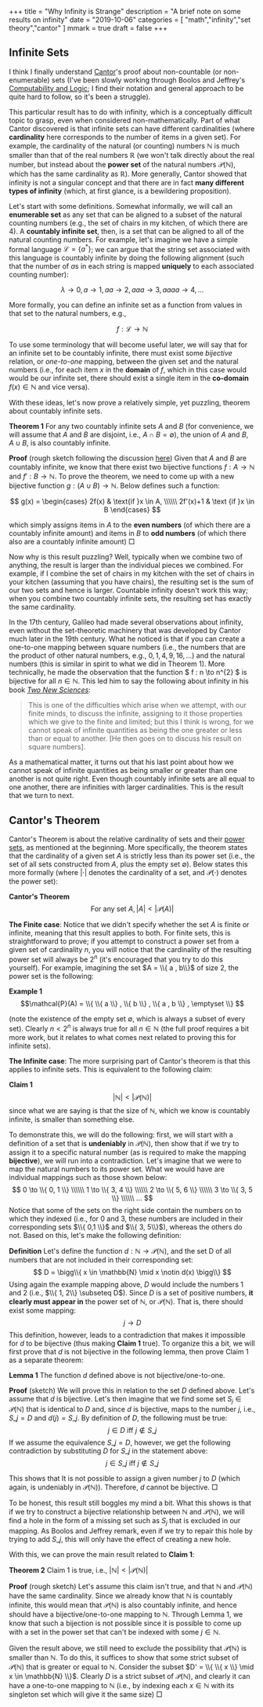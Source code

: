 +++
title = "Why Infinity is Strange"
description = "A brief note on some results on infinity"
date = "2019-10-06"
categories = [ "math","infinity","set theory","cantor" ]
mmark = true
draft = false
+++

Infinite Sets
-------------------------

I think I finally understand [Cantor](https://en.wikipedia.org/wiki/Georg_Cantor)'s proof about non-countable (or
non-enumerable) sets (I've been slowly working through Boolos and
Jeffrey's
[Computability and Logic](https://www.goodreads.com/book/show/1556746.Computability_and_Logic);
I find their notation and general approach to be quite hard to follow,
so it's been a struggle).

This particular result has to do with infinity, which is a
conceptually difficult topic to grasp, even when considered
non-mathematically. Part of what Cantor discovered is that infinite
sets can have different cardinalities (where **cardinality** here
corresponds to the number of items in a given set). For example,  the cardinality of the natural (or counting) numbers
$\mathbb{N}$ is much smaller than that of the real numbers
$\mathbb{R}$ (we won't talk directly about the real number, but instead about the **power set** of the natural numbers $\mathcal{P}(\mathbb{N})$,
which has the same cardinality as $\mathbb{R}$). More generally, Cantor showed that
infinity is not a singular concept  and that there are in fact **many different
types of infinity** (which, at first glance, is a bewildering proposition). 

Let's start with some definitions. Somewhat informally, we will call
an **enumerable set** as any set  that can be aligned
to a subset of the natural counting numbers (e.g., the set of chairs
in my kitchen, of which there are 4). A **countably infinite
set**, then, is a set that can be aligned to all of the natural
counting numbers. For example, let's imagine we have a simple formal language
$\mathcal{L} = \{ a^{*} \}$; we can argue that the string set
associated with this language is countably infinite by doing the following
alignment (such that the number of $a$s in each string is mapped
**uniquely** to each associated counting number):

$$\lambda  \to 0, a \to 1, aa \to 2, aaa \to 3, aaaa \to 4, ...$$

More formally, you can define an infinite set as a function from
values in that set to the natural numbers, e.g.,

$$f : \mathcal{L} \to \mathbb{N}$$

To use some terminology
that will become useful later, we will say that for an infinite set to
be countably infinite, there must exist some *bijective* relation, or
*one-to-one* mapping, between the given set and  the natural numbers (i.e.,
for each item $x$ in the **domain** of $f$, which in this case would would be our infinite set,
there should exist a single item in the **co-domain** $f(x) \in
\mathbb{N}$ and vice versa).

With these ideas, let's now prove a relatively simple, yet puzzling, theorem about countably infinite sets. 

**Theorem 1** For any two countably infinite sets $A$ and $B$ (for
  convenience, we will assume that $A$ and $B$ are disjoint, i.e., $A
  \cap B = \emptyset$), the
  union of $A$ and $B$, $A \cup B$, is also countably infinite. 
  
**Proof** (rough sketch following the discussion [here](https://math.stackexchange.com/questions/49758/proving-that-a-union-of-countably-infinite-sets-is-countably-infinite)) Given that $A$ and $B$ are countably
  infinite, we know that there exist two bijective functions $f : A
  \to \mathbb{N}$ and $f' : B \to \mathbb{N}$. To prove the theorem,
  we need to come up with a new bijective  function $g : (A \cup B) \to \mathbb{N}$. Below defines such
  a function:

$$
g(x) =
\begin{cases}
2f(x) & \text{if }x \in A, \\\\\\
2f'(x)+1 & \text {if }x \in B
\end{cases}
$$

which simply assigns items in $A$ to the **even numbers** (of which there
are a countably infinite amount) and items in $B$ to **odd numbers** (of
which there also are a countably infinite amount)  □

Now why is this result puzzling? Well, typically when we combine two
of anything, the result is larger than the
individual pieces we combined. For example, if I combine the set of chairs in my
kitchen with the set of chairs in your kitchen (assuming that you have chairs), the resulting set is the sum of our
two sets and hence is larger. Countable infinity doesn't work this way; when you combine
two countably infinite sets, the resulting set has exactly the same
cardinality. 

In the 17th century, Galileo had made several observations about
infinity, even without the  set-theoretic machinery that was
developed by Cantor much later in the 19th century. What he noticed
is that if you can create a one-to-one mapping between square numbers (i.e., the numbers that
are the product of other natural numbers, e.g., $0,1,4,9,16,...$) and the natural
numbers (this is similar in spirit to what we did in Theorem 1). More
technically, he made the observation that the function  $ f : n \to n^{2} $ is
bijective for all $n \in \mathbb{N}$.  This led him to say the following about infinity in his book [*Two New Sciences*](https://en.wikipedia.org/wiki/Two_New_Sciences): 

> This is one of the difficulties which arise when we attempt, with
> our finite minds, to discuss the infinite, assigning to it those
> properties which we give to the finite and limited; but this I think
> is wrong, for we cannot speak of infinite quantities as being the  one greater or less than or equal to another. [He then goes on to discuss his result on square numbers].
    
As a mathematical matter, it turns out that his last
point about how we cannot speak of infinite quantities as being smaller or
greater than one another is not quite right. Even though countably
infinite sets are all equal to one another, there are infinities with
larger cardinalities. This is the result that we turn to next. 

Cantor's Theorem
-------------------------

Cantor's Theorem is about the relative cardinality of sets and their
[power sets](https://en.wikipedia.org/wiki/Power_set), as mentioned  at the beginning. More specifically, the
theorem states that the cardinality of a given set $A$ is strictly
less than  its power set (i.e., the set of all sets constructed from
$A$, plus the empty set $\emptyset$). Below states this more formally (where $|\cdot|$
denotes the cardinality of a set, and $\mathcal{P}(\cdot)$ denotes the
power set): 

**Cantor's Theorem** $$\text{For any set } A, |A| \lt | \mathcal{P}(A)|$$

**The Finite case**: Notice that we didn't specify whether the set $A$ is finite or
infinite, meaning that this result applies to both.  For finite sets, this is straightforward to prove; if you
attempt to construct a power set from a given set of cardinality $n$, you will notice
that the cardinality of the resulting power set will always be $2^{n}$
(it's encouraged that you try to do this yourself). For example, imagining the set $A = \\{ a ,
b\\}$ of size 2, the power set is the following: 

**Example 1** $$\mathcal{P}(A) = \\{ \\{ a \\} , \\{ b \\} , \\{ a , b \\} , \emptyset  \\} $$

(note the existence of the empty set $\emptyset$, which is always a
subset of every set). Clearly  $n \lt 2^{n}$ is always true for all $n \in \mathbb{N}$ (the full
proof requires a bit more work, but it relates to what comes next
related to proving this for infinite sets).

**The Infinite case**: The more surprising part of Cantor's theorem is
that this applies to infinite sets. This is equivalent to the
following claim:

**Claim 1** $$| \mathbb{N} | \lt | \mathcal{P}(\mathbb{N})  |$$
since what we are saying is that the size of
$\mathbb{N}$, which we know is countably infinite, is smaller than
something else. 

To demonstrate this, we will do the following: first, we will start with a
definition of a set that is **undeniably** in $\mathcal{P}(\mathbb{N})$,
then show that if we try to assign it to a specific natural number
(as is required to make the mapping **bijective**), we will run into a
contradiction. Let's imagine that we were to map the natural numbers
to its power set. What we would have  are individual
mappings such as those shown below: 
$$
0 \to \\{ 0, 1 \\} \\\\\\
1 \to \\{ 3, 4 \\} \\\\\\
2 \to \\{ 5, 6 \\} \\\\\\
3 \to \\{ 3, 5 \\} \\\\\\
...
$$
Notice that some of the sets on the right side contain the numbers on
to which they indexed (i.e., for $0$ and
$3$,  these numbers are included in their corresponding sets $\\{ 0,1 \\}$ and $\\{ 3,
5\\}$), whereas the others do not. Based on this, let's make the following
definition: 

**Definition** Let's  define the function $d : \mathbb{N} \to
\mathcal{P}(\mathbb{N})$, and the  set D of all numbers that are not included in their corresponding set: 
$$
D = \bigg\\{ x \in \mathbb{N} \mid   x \notin d(x) \bigg\\}
$$
Using again the example mapping above, $D$ would include the numbers $1$ and
$2$ (i.e., $\\{ 1, 2\\} \subseteq D$). Since $D$ is a set of positive numbers, **it clearly must
appear in** the power set of $\mathbb{N}$, or
$\mathcal{P}(\mathbb{N})$. That is, there should exist some mapping:
$$
j \to D
$$
This definition, however, leads to a contradiction that makes it impossible for $d$
to be bijective (thus making **Claim 1** true). To organize this a
bit, we will first prove that $d$ is not bijective in the following
lemma, then prove Claim 1 as a separate theorem: 

**Lemma 1**  The function $d$ defined above is not bijective/one-to-one.

**Proof** (sketch) We will prove this in relation to the set $D$
defined above. Let's assume that $d$ is bijective. Let's then imagine
that we find some set $S_{j} \in \mathcal{P}(\mathbb{N})$ that is identical to
$D$ and, since $d$ is bijective, maps  to the number $j$, i.e., $S\_{j} = D$ and $d(j) = S\_{j}$.  By definition of $D$,
the following must be true: 
$$j \in D \text{ iff } j \notin S\_{j}$$
If we assume the equivalence $S\_{j} = D$, however, we get the
following contradiction by substituting $D$ for $S\_{j}$ in the
  statement above:
$$j \in S\_{j} \text{ iff } j \notin S\_{j}$$

This shows that It is not possible to assign a given number $j$ to $D$ (which
again, is undeniably in $\mathcal{P}(\mathbb{N})$). Therefore, $d$
cannot be bijective.  □

To be honest, this result still boggles my mind a bit. What this shows
is that if we try to construct a bijective relationship between
$\mathbb{N}$ and $\mathcal{P}(\mathbb{N})$, we will find a hole in 
the form of a missing set such as $S_{j}$ that is excluded in our
mapping. As Boolos and Jeffrey remark, even if we
try to repair this hole by trying to add $S\_{j}$, this will only have
the effect of creating a new hole.

With this, we can prove the main result related to **Claim 1**:

**Theorem 2** Claim 1 is true, i.e., $| \mathbb{N} | \lt | \mathcal{P}(\mathbb{N})  |$

**Proof** (rough sketch) Let's assume this claim isn't true, and that
  $\mathbb{N}$ and $\mathcal{P}(\mathbb{N})$ have the same
  cardinality. Since we already know that $\mathbb{N}$ is countably
  infinite, this would mean that $\mathcal{P}(\mathbb{N})$ is also 
  countably infinite, and hence should have a bijective/one-to-one mapping to
  $\mathbb{N}$. Through Lemma 1, we know that such a bijection is not
  possible since it is possible to come up with a set in the power set
  that can't be indexed with some $j \in \mathbb{N}$.

Given the result above, we still need to exclude the possibility that
$\mathcal{P}(\mathbb{N})$ is smaller than $\mathbb{N}$. To do
this, it suffices to show that some strict subset of
$\mathcal{P}(\mathbb{N})$ that is greater or equal to $\mathbb{N}$. Consider the
subset $D' = \\{ \\{ x \\} \mid x \in \mathbb{N}  \\}$. Clearly $D$ is a
strict subset of $\mathcal{P}(\mathbb{N})$, and clearly it can have a
one-to-one mapping to $\mathbb{N}$ (i.e., by indexing each $x \in \mathbb{N}$ with its
singleton set which will give it the same size) □
 



